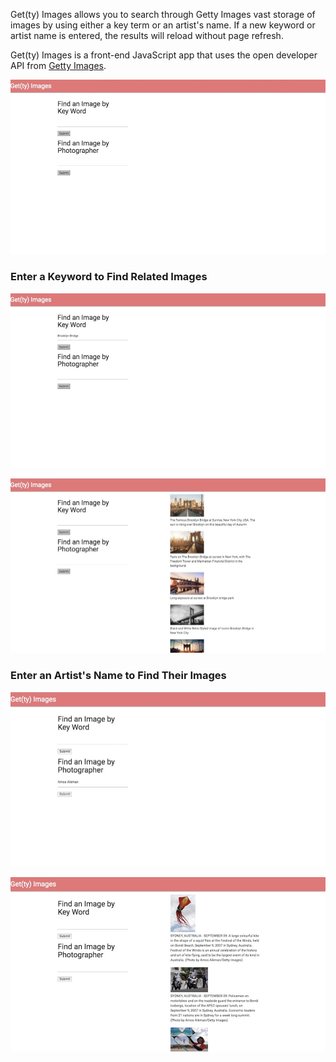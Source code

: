 
Get(ty) Images allows you to search through Getty Images vast storage of images by using either a key term or an artist's name. If a new keyword or artist name is entered, the results will reload without page refresh.

Get(ty) Images is a front-end JavaScript app that uses the open developer API from [Getty Images][getty].

![getty-image-searcher](./lib/assets/Getty1.jpeg?raw=true "Title")

### Enter a Keyword to Find Related Images

![getty-image-searcher](./lib/assets/Getty2.jpeg?raw=true "Title")

![getty-image-searcher](./lib/assets/Getty3.jpeg?raw=true "Title")


### Enter an Artist's Name to Find Their Images

![getty-image-searcher](./lib/assets/Getty4.jpeg?raw=true "Title")

![getty-image-searcher](./lib/assets/Getty5.jpeg?raw=true "Title")

   [getty]: http://developers.gettyimages.com/en/

